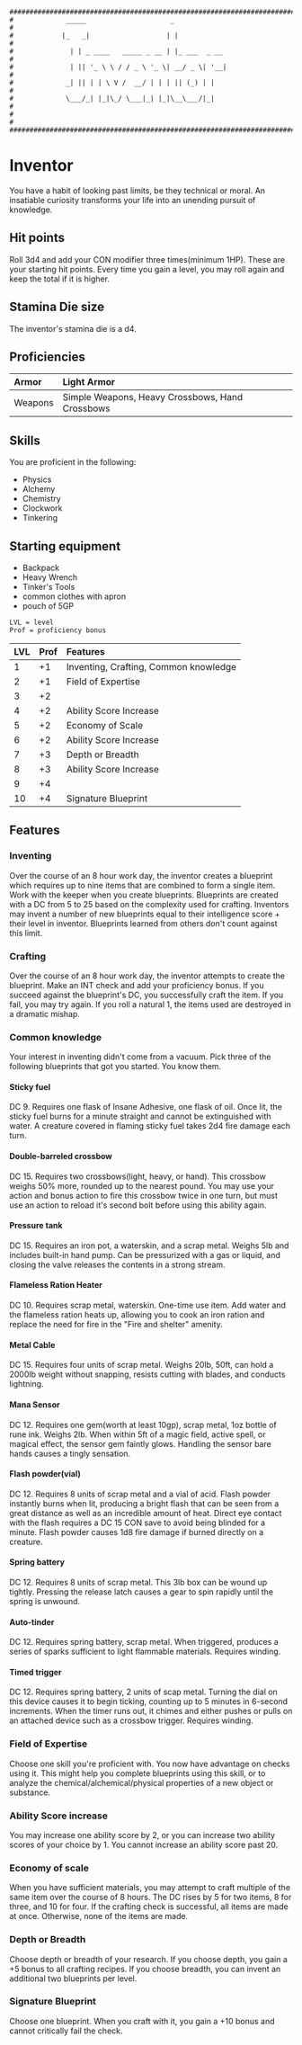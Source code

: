 ```
################################################################################
#             _____                     _                                      #
#            |_   _|                   | |                                     #
#              | | _ ____   _____ _ __ | |_ ___  _ __                          #
#              | || '_ \ \ / / _ \ '_ \| __/ _ \| '__|                         #
#             _| || | | \ V /  __/ | | | || (_) | |                            #
#             \___/_| |_|\_/ \___|_| |_|\__\___/|_|                            #
#                                                                              #
################################################################################
```

# Inventor
You have a habit of looking past limits, be they technical or moral. An insatiable curiosity transforms your life into an unending pursuit of knowledge.

## Hit points
Roll 3d4 and add your CON modifier three times(minimum 1HP). These are your starting hit points. Every time you gain a level, you may roll again and keep the total if it is higher.

## Stamina Die size
The inventor's stamina die is a d4.

## Proficiencies
| Armor         | Light Armor                                     |
|:--------------|:------------------------------------------------|
| Weapons       | Simple Weapons, Heavy Crossbows, Hand Crossbows |


## Skills
You are proficient in the following:
- Physics
- Alchemy
- Chemistry
- Clockwork
- Tinkering

## Starting equipment
- Backpack
- Heavy Wrench
- Tinker's Tools
- common clothes with apron
- pouch of 5GP


```
LVL = level
Prof = proficiency bonus
```
| LVL |Prof |  Features                             |
|:----|:----|:--------------------------------------|
|   1 | +1  | Inventing, Crafting, Common knowledge |
|   2 | +1  | Field of Expertise                    |
|   3 | +2  |                                       |
|   4 | +2  | Ability Score Increase                |
|   5 | +2  | Economy of Scale                      |
|   6 | +2  | Ability Score Increase                |
|   7 | +3  | Depth or Breadth                      |
|   8 | +3  | Ability Score Increase                |
|   9 | +4  |                                       |
|  10 | +4  | Signature Blueprint                   |

## Features

### Inventing
Over the course of an 8 hour work day, the inventor creates a blueprint which requires up to nine items that are combined to form a single item. Work with the keeper when you create blueprints. Blueprints are created with a DC from 5 to 25 based on the complexity used for crafting. Inventors may invent a number of new blueprints equal to their intelligence score + their level in inventor. Blueprints learned from others don't count against this limit.

### Crafting
Over the course of an 8 hour work day, the inventor attempts to create the blueprint. Make an INT check and add your proficiency bonus. If you succeed against the blueprint's DC, you successfully craft the item. If you fail, you may try again. If you roll a natural 1, the items used are destroyed in a dramatic mishap.

### Common knowledge
Your interest in inventing didn't come from a vacuum. Pick three of the following blueprints that got you started. You know them.

#### Sticky fuel
DC 9. Requires one flask of Insane Adhesive, one flask of oil. Once lit, the sticky fuel burns for a minute straight and cannot be extinguished with water. A creature covered in flaming sticky fuel takes 2d4 fire damage each turn.

#### Double-barreled crossbow
DC 15. Requires two crossbows(light, heavy, or hand). This crossbow weighs 50% more, rounded up to the nearest pound. You may use your action and bonus action to fire this crossbow twice in one turn, but must use an action to reload it's second bolt before using this ability again.

#### Pressure tank
DC 15. Requires an iron pot, a waterskin, and a scrap metal. Weighs 5lb and includes built-in hand pump. Can be pressurized with a gas or liquid, and closing the valve releases the contents in a strong stream.

#### Flameless Ration Heater
DC 10. Requires scrap metal, waterskin. One-time use item. Add water and the flameless ration heats up, allowing you to cook an iron ration and replace the need for fire in the "Fire and shelter" amenity.

#### Metal Cable
DC 15. Requires four units of scrap metal. Weighs 20lb, 50ft, can hold a 2000lb weight without snapping, resists cutting with blades, and conducts lightning.

#### Mana Sensor
DC 12. Requires one gem(worth at least 10gp), scrap metal, 1oz bottle of rune ink. Weighs 2lb. When within 5ft of a magic field, active spell, or magical effect, the sensor gem faintly glows. Handling the sensor bare hands causes a tingly sensation.

#### Flash powder(vial)
DC 12. Requires 8 units of scrap metal and a vial of acid. Flash powder instantly burns when lit, producing a bright flash that can be seen from a great distance as well as an incredible amount of heat. Direct eye contact with the flash requires a DC 15 CON save to avoid being blinded for a minute. Flash powder causes 1d8 fire damage if burned directly on a creature.

#### Spring battery
DC 12. Requires 8 units of scrap metal. This 3lb box can be wound up tightly. Pressing the release latch causes a gear to spin rapidly until the spring is unwound.

#### Auto-tinder
DC 12. Requires spring battery, scrap metal. When triggered, produces a series of sparks sufficient to light flammable materials. Requires winding.

#### Timed trigger
DC 12. Requires spring battery, 2 units of scap metal. Turning the dial on this device causes it to begin ticking, counting up to 5 minutes in 6-second increments. When the timer runs out, it chimes and either pushes or pulls on an attached device such as a crossbow trigger. Requires winding.

### Field of Expertise
Choose one skill you're proficient with. You now have advantage on checks using it. This might help you complete  blueprints using this skill, or to analyze the chemical/alchemical/physical properties of a new object or substance.

### Ability Score increase
You may increase one ability score by 2, or you can increase two ability scores of your choice by 1. You cannot increase an ability score past 20.

### Economy of scale
When you have sufficient materials, you may attempt to craft multiple of the same item over the course of 8 hours. The DC rises by 5 for two items, 8 for three, and 10 for four. If the crafting check is successful, all items are made at once. Otherwise, none of the items are made.

### Depth or Breadth
Choose depth or breadth of your research. If you choose depth, you gain a +5 bonus to all crafting recipes. If you choose breadth, you can invent an additional two blueprints per level.

### Signature Blueprint
Choose one blueprint. When you craft with it, you gain a +10 bonus and cannot critically fail the check.
